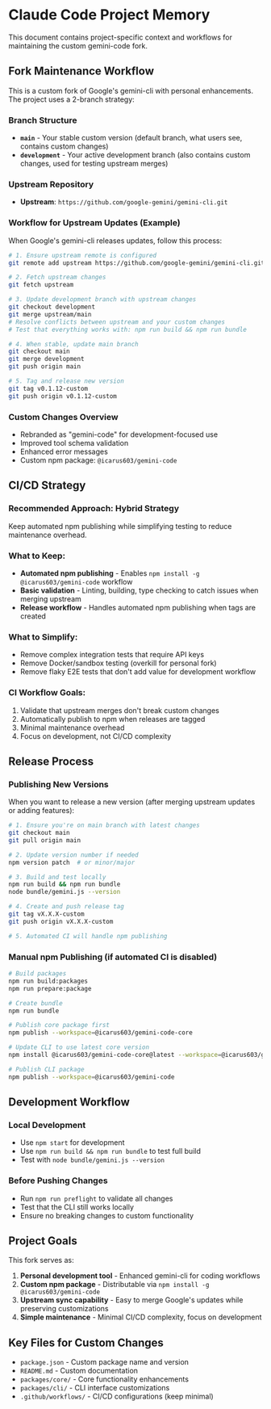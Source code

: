 # Claude Code Project Memory

This document contains project-specific context and workflows for maintaining the custom gemini-code fork.

## Fork Maintenance Workflow

This is a custom fork of Google's gemini-cli with personal enhancements. The project uses a 2-branch strategy:

### Branch Structure
- **`main`** - Your stable custom version (default branch, what users see, contains custom changes)
- **`development`** - Your active development branch (also contains custom changes, used for testing upstream merges)

### Upstream Repository
- **Upstream**: `https://github.com/google-gemini/gemini-cli.git`

### Workflow for Upstream Updates (Example)

When Google's gemini-cli releases updates, follow this process:

```bash
# 1. Ensure upstream remote is configured
git remote add upstream https://github.com/google-gemini/gemini-cli.git

# 2. Fetch upstream changes
git fetch upstream

# 3. Update development branch with upstream changes
git checkout development
git merge upstream/main
# Resolve conflicts between upstream and your custom changes
# Test that everything works with: npm run build && npm run bundle

# 4. When stable, update main branch
git checkout main  
git merge development
git push origin main

# 5. Tag and release new version
git tag v0.1.12-custom
git push origin v0.1.12-custom
```

### Custom Changes Overview
- Rebranded as "gemini-code" for development-focused use
- Improved tool schema validation  
- Enhanced error messages
- Custom npm package: `@icarus603/gemini-code`

## CI/CD Strategy

### Recommended Approach: Hybrid Strategy
Keep automated npm publishing while simplifying testing to reduce maintenance overhead.

### What to Keep:
- **Automated npm publishing** - Enables `npm install -g @icarus603/gemini-code` workflow
- **Basic validation** - Linting, building, type checking to catch issues when merging upstream
- **Release workflow** - Handles automated npm publishing when tags are created

### What to Simplify:
- Remove complex integration tests that require API keys
- Remove Docker/sandbox testing (overkill for personal fork)
- Remove flaky E2E tests that don't add value for development workflow

### CI Workflow Goals:
1. Validate that upstream merges don't break custom changes
2. Automatically publish to npm when releases are tagged
3. Minimal maintenance overhead
4. Focus on development, not CI/CD complexity

## Release Process

### Publishing New Versions

When you want to release a new version (after merging upstream updates or adding features):

```bash
# 1. Ensure you're on main branch with latest changes
git checkout main
git pull origin main

# 2. Update version number if needed
npm version patch  # or minor/major

# 3. Build and test locally
npm run build && npm run bundle
node bundle/gemini.js --version

# 4. Create and push release tag
git tag vX.X.X-custom
git push origin vX.X.X-custom

# 5. Automated CI will handle npm publishing
```

### Manual npm Publishing (if automated CI is disabled)

```bash
# Build packages
npm run build:packages
npm run prepare:package

# Create bundle
npm run bundle

# Publish core package first
npm publish --workspace=@icarus603/gemini-code-core

# Update CLI to use latest core version
npm install @icarus603/gemini-code-core@latest --workspace=@icarus603/gemini-code --save-exact

# Publish CLI package
npm publish --workspace=@icarus603/gemini-code
```

## Development Workflow

### Local Development
- Use `npm start` for development
- Use `npm run build && npm run bundle` to test full build
- Test with `node bundle/gemini.js --version`

### Before Pushing Changes
- Run `npm run preflight` to validate all changes
- Test that the CLI still works locally
- Ensure no breaking changes to custom functionality

## Project Goals

This fork serves as:
1. **Personal development tool** - Enhanced gemini-cli for coding workflows
2. **Custom npm package** - Distributable via `npm install -g @icarus603/gemini-code`
3. **Upstream sync capability** - Easy to merge Google's updates while preserving customizations
4. **Simple maintenance** - Minimal CI/CD complexity, focus on development

## Key Files for Custom Changes

- `package.json` - Custom package name and version
- `README.md` - Custom documentation
- `packages/core/` - Core functionality enhancements
- `packages/cli/` - CLI interface customizations
- `.github/workflows/` - CI/CD configurations (keep minimal)